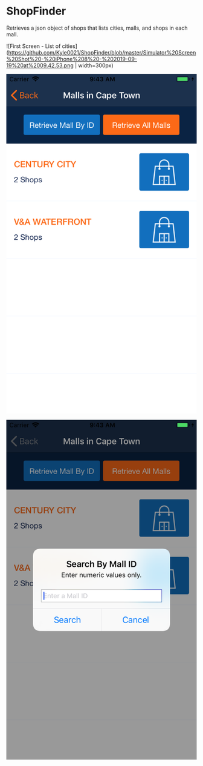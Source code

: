 # ShopFinder
Retrieves a json object of shops that lists cities, malls, and shops in each mall.

![First Screen - List of cities](https://github.com/Kyle0021/ShopFinder/blob/master/Simulator%20Screen%20Shot%20-%20iPhone%208%20-%202019-09-19%20at%2009.42.53.png | width=300px)

![Example of Mall screen](https://github.com/Kyle0021/ShopFinder/blob/master/Simulator%20Screen%20Shot%20-%20iPhone%208%20-%202019-09-19%20at%2009.43.02.png)

![Example of Mall Search by id](https://github.com/Kyle0021/ShopFinder/blob/master/Simulator%20Screen%20Shot%20-%20iPhone%208%20-%202019-09-19%20at%2009.43.08.png)
